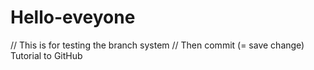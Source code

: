 # Hello-eveyone
// This is for testing the branch system
// Then commit (= save change)
Tutorial to GitHub
